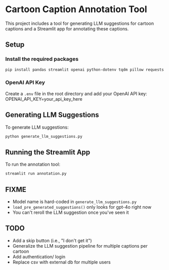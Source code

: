 # Cartoon Caption Annotation Tool

This project includes a tool for generating LLM suggestions for cartoon captions and a Streamlit app for annotating these captions.

## Setup

### Install the required packages

```bash
pip install pandas streamlit openai python-dotenv tqdm pillow requests
```

### OpenAI API Key
Create a `.env` file in the root directory and add your OpenAI API key:
OPENAI_API_KEY=your_api_key_here

## Generating LLM Suggestions

To generate LLM suggestions:

```bash
python generate_llm_suggestions.py
```


## Running the Streamlit App

To run the annotation tool:

```bash
streamlit run annotation.py
```

## FIXME

- Model name is hard-coded in `generate_llm_suggestions.py`
- `load_pre_generated_suggestions()` only looks for gpt-4o right now
- You can't reroll the LLM suggestion once you've seen it


## TODO

- Add a skip button (i.e., "I don't get it")
- Generalize the LLM suggestion pipeline for multiple captions per cartoon
- Add authentication/ login
- Replace csv with external db for multiple users

